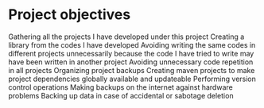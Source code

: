 # Project objectives 
Gathering all the projects I have developed under this project
Creating a library from the codes I have developed
Avoiding writing the same codes in different projects unnecessarily because the code I have tried to write may have been written in another project
Avoiding unnecessary code repetition in all projects
Organizing project backups
Creating maven projects to make project dependencies globally available and updateable
Performing version control operations
Making backups on the internet against hardware problems
Backing up data in case of accidental or sabotage deletion

